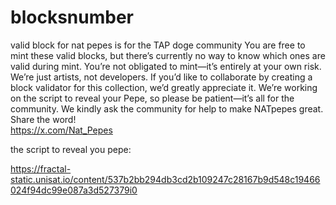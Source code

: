 # blocksnumber
valid block for nat pepes
is for the TAP doge community
You are free to mint these valid blocks, but there’s currently no way to know which ones are valid during mint. You’re not obligated to mint—it’s entirely at your own risk. We’re just artists, not developers. If you’d like to collaborate by creating a block validator for this collection, we’d greatly appreciate it. We’re working on the script to reveal your Pepe, so please be patient—it’s all for the community. We kindly ask the community for help to make NATpepes great. Share the word!  
https://x.com/Nat_Pepes

the script to reveal you pepe:

https://fractal-static.unisat.io/content/537b2bb294db3cd2b109247c28167b9d548c19466024f94dc99e087a3d527379i0
